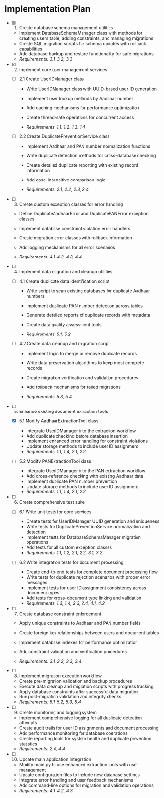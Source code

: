 # Implementation Plan

- [x] 1. Create database schema management utilities


  - Implement DatabaseSchemaManager class with methods for creating users table, adding constraints, and managing migrations
  - Create SQL migration scripts for schema updates with rollback capabilities
  - Add database backup and restore functionality for safe migrations
  - _Requirements: 3.1, 3.2, 3.3_

- [x] 2. Implement core user management services


  - [ ] 2.1 Create UserIDManager class
    - Write UserIDManager class with UUID-based user ID generation
    - Implement user lookup methods by Aadhaar number
    - Add caching mechanisms for performance optimization
    - Create thread-safe operations for concurrent access


    - _Requirements: 1.1, 1.2, 1.3, 1.4_

  - [ ] 2.2 Create DuplicatePreventionService class
    - Implement Aadhaar and PAN number normalization functions
    - Write duplicate detection methods for cross-database checking


    - Create detailed duplicate reporting with existing record information
    - Add case-insensitive comparison logic
    - _Requirements: 2.1, 2.2, 2.3, 2.4_

- [ ] 3. Create custom exception classes for error handling
  - Define DuplicateAadhaarError and DuplicatePANError exception classes


  - Implement database constraint violation error handlers
  - Create migration error classes with rollback information
  - Add logging mechanisms for all error scenarios
  - _Requirements: 4.1, 4.2, 4.3, 4.4_



- [ ] 4. Implement data migration and cleanup utilities
  - [ ] 4.1 Create duplicate data identification script
    - Write script to scan existing databases for duplicate Aadhaar numbers
    - Implement duplicate PAN number detection across tables
    - Generate detailed reports of duplicate records with metadata
    - Create data quality assessment tools


    - _Requirements: 5.1, 5.2_

  - [ ] 4.2 Create data cleanup and migration script
    - Implement logic to merge or remove duplicate records
    - Write data preservation algorithms to keep most complete records


    - Create migration verification and validation procedures
    - Add rollback mechanisms for failed migrations
    - _Requirements: 5.3, 5.4_

- [ ] 5. Enhance existing document extraction tools
  - [x] 5.1 Modify AadhaarExtractionTool class


    - Integrate UserIDManager into the extraction workflow
    - Add duplicate checking before database insertion
    - Implement enhanced error handling for constraint violations
    - Update storage methods to include user ID assignment
    - _Requirements: 1.1, 1.4, 2.1, 2.2_

  - [ ] 5.2 Modify PANExtractionTool class
    - Integrate UserIDManager into the PAN extraction workflow
    - Add cross-reference checking with existing Aadhaar data
    - Implement duplicate PAN number prevention
    - Update storage methods to include user ID assignment
    - _Requirements: 1.1, 1.4, 2.1, 2.2_

- [ ] 6. Create comprehensive test suite
  - [ ] 6.1 Write unit tests for core services
    - Create tests for UserIDManager UUID generation and uniqueness
    - Write tests for DuplicatePreventionService normalization and detection
    - Implement tests for DatabaseSchemaManager migration operations
    - Add tests for all custom exception classes
    - _Requirements: 1.1, 1.2, 2.1, 2.2, 3.1, 3.2_

  - [ ] 6.2 Write integration tests for document processing
    - Create end-to-end tests for complete document processing flow
    - Write tests for duplicate rejection scenarios with proper error messages
    - Implement tests for user ID assignment consistency across document types
    - Add tests for cross-document type linking and validation
    - _Requirements: 1.3, 1.4, 2.3, 2.4, 4.1, 4.2_

- [ ] 7. Create database constraint enforcement
  - Apply unique constraints to Aadhaar and PAN number fields
  - Create foreign key relationships between users and document tables
  - Implement database indexes for performance optimization
  - Add constraint validation and verification procedures



  - _Requirements: 3.1, 3.2, 3.3, 3.4_

- [ ] 8. Implement migration execution workflow
  - Create pre-migration validation and backup procedures
  - Execute data cleanup and migration scripts with progress tracking
  - Apply database constraints after successful data migration
  - Run post-migration validation and integrity checks
  - _Requirements: 5.1, 5.2, 5.3, 5.4_

- [ ] 9. Create monitoring and logging system
  - Implement comprehensive logging for all duplicate detection attempts
  - Create audit trails for user ID assignments and document processing
  - Add performance monitoring for database operations
  - Create reporting tools for system health and duplicate prevention statistics
  - _Requirements: 2.4, 4.4_

- [ ] 10. Update main application integration
  - Modify main.py to use enhanced extraction tools with user management
  - Update configuration files to include new database settings
  - Integrate error handling and user feedback mechanisms
  - Add command-line options for migration and validation operations
  - _Requirements: 4.1, 4.2, 4.3_
